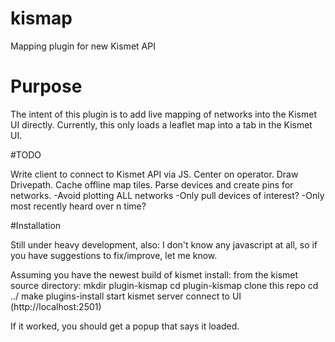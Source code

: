 # kismap
Mapping plugin for new Kismet API

# Purpose

The intent of this plugin is to add live mapping of networks into the Kismet UI directly.
Currently, this only loads a leaflet map into a tab in the Kismet UI.

#TODO

Write client to connect to Kismet API via JS.
Center on operator.
Draw Drivepath.
Cache offline map tiles.
Parse devices and create pins for networks.
  -Avoid plotting ALL networks
  -Only pull devices of interest?
  -Only most recently heard over n time?
  
#Installation

Still under heavy development, also: I don't know any javascript at all, so if you have suggestions to fix/improve, let me know.

Assuming you have the newest build of kismet install:
   from the kismet source directory:
   mkdir plugin-kismap
   cd plugin-kismap
   clone this repo
   cd ../
   make plugins-install
   start kismet server
   connect to UI (http://localhost:2501)
   
   If it worked, you should get a popup that says it loaded.
